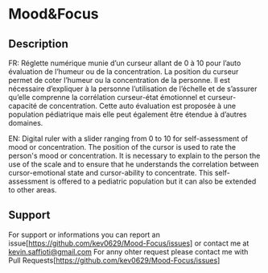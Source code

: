 # Mood&Focus


## Description
FR: Réglette numérique munie d’un curseur allant de 0 à 10 pour l’auto évaluation de l’humeur ou de la concentration. La position du curseur permet de coter l’humeur ou la concentration de la personne. Il est nécessaire d’expliquer à la personne l’utilisation de l’échelle et de s’assurer qu’elle comprenne la corrélation curseur-état émotionnel et curseur-capacité de concentration. 
Cette auto évaluation est proposée à une population pédiatrique mais elle peut également être étendue à d’autres domaines.

EN: Digital ruler with a slider ranging from 0 to 10 for self-assessment of mood or concentration. The position of the cursor is used to rate the person's mood or concentration. It is necessary to explain to the person the use of the scale and to ensure that he understands the correlation between cursor-emotional state and cursor-ability to concentrate.
This self-assessment is offered to a pediatric population but it can also be extended to other areas.


## Support
For support or informations you can report an issue[https://github.com/kev0629/Mood-Focus/issues] or contact me at kevin.saffioti@gmail.com
For anny ohter request please contact me with Pull Requests[https://github.com/kev0629/Mood-Focus/issues]
